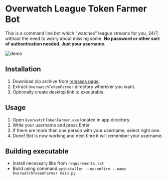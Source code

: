 # Overwatch League Token Farmer Bot
This is a command line bot which "watches" league streams for you, 24/7, without the need to worry about missing some.
**No password or other sort of authentication needed. Just your username.**

![demo](https://i.ibb.co/P90V5pk/image.png)

## Installation
1. Download zip archive from [releases page](https://github.com/ucarno/ow-league-tokens/releases).
2. Extract `OverwatchTokenFarmer` directory wherever you want.
3. Optionally create desktop link to executable.

## Usage
1. Open `OverwatchTokenFarmer.exe` located in app directory.
2. Write your username and press Enter.
3. If there are more than one person with your username, select right one.
4. Done! Bot is now working and next time it will remember your username.

## Building executable
* Install necessary libs from `requirements.txt`
* Build using command `pyinstaller --noconfirm --name OverwatchTokenFarmer main.py`
